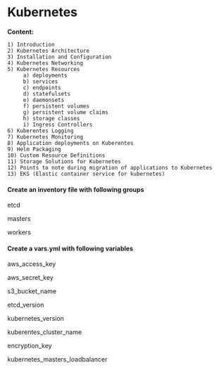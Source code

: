 # Kubernetes

**Content:**
```
1) Introduction
2) Kubernetes Architecture 
3) Installation and Configuration
4) Kubernetes Networking
5) Kubernetes Resources
     a) deployments
     b) services
     c) endpoints
     d) statefulsets
     e) daemonsets
     f) persistent volumes
     g) persistent volume claims
     h) storage classes
     i) Ingress Controllers
6) Kuberentes Logging
7) Kubernetes Monitoring
8) Application deployments on Kuberentes
9) Helm Packaging
10) Custom Resource Definitions
11) Storage Solutions for Kubernetes
12) Points to note during migration of applications to Kubernetes
13) EKS (Elastic container service for kubernetes)
```

#### Create an inventory file with following groups

etcd

masters

workers

#### Create a vars.yml with following variables

aws_access_key

aws_secret_key

s3_bucket_name

etcd_version

kubernetes_version

kuberentes_cluster_name

encryption_key

kubernetes_masters_loadbalancer
